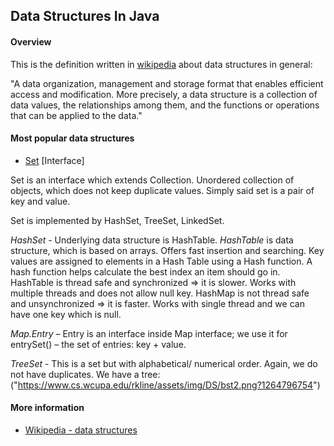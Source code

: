 ## Data Structures In Java

#### Overview

This is the definition written in <a href= "https://en.wikipedia.org/wiki/Data_structure" target="_blank" rel='nofollow'>wikipedia</a> about data structures in general:
  
  
  "A data organization, management and storage format that enables efficient access and modification. More precisely, a data structure is a collection of data values, the relationships among them, and the functions or operations that can be applied to the data."


#### Most popular data structures

- <a href = "https://docs.oracle.com/javase/7/docs/api/java/util/Set.html" target="_blank" rel='nofollow'>Set</a> [Interface]


Set is an interface which extends Collection. Unordered collection of objects, which does not keep duplicate values. Simply said set is a pair of key and value. 

Set is implemented by HashSet, TreeSet, LinkedSet.

_HashSet_ - Underlying data structure is HashTable. 
_HashTable_ is data structure, which is based on arrays. Offers fast insertion and searching. Key values are assigned to elements in a Hash Table using a Hash function. A hash function helps calculate the best index an item should go in. 
HashTable is thread safe and synchronized => it is slower. Works with multiple threads and does not allow null key. 
HashMap is not thread safe and unsynchronized => it is faster. Works with single thread and we can have one key which is null.


_Map.Entry_ – Entry is an interface inside Map interface; we use it for entrySet() – the set of entries: key + value.


_TreeSet_ - This is a set but with alphabetical/ numerical order. Again, we do not have duplicates. We have a tree:
("https://www.cs.wcupa.edu/rkline/assets/img/DS/bst2.png?1264796754")

#### More information 
- <a href='https://en.wikipedia.org/wiki/Data_structure' target='_blank' rel='nofollow'>Wikipedia - data structures</a>
